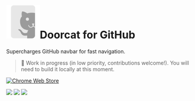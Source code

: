 <h1><img src="./extension/assets/icon.svg" height="90"/>Doorcat for GitHub</h1>

Supercharges GitHub navbar for fast navigation.

> 🚧 Work in progress (in low priority, contributions welcome!). You will need to build it locally at this moment.

<p><a href="https://chrome.google.com/webstore/detail/doorcat-for-github/leopkcbkkpiclajlgiioobnkbkplfogf"><img src="https://storage.googleapis.com/chrome-gcs-uploader.appspot.com/image/WlD8wC6g8khYWPJUsQceQkhXSlv1/HRs9MPufa1J1h5glNhut.png" alt="Chrome Web Store" height="60"></a></p>

<img width="894" src="https://user-images.githubusercontent.com/11247099/132386093-a2f85fa4-0967-41dd-a4ac-c59abfd7a511.png">
<img width="894" src="https://user-images.githubusercontent.com/11247099/132386102-95e39c7f-467d-490a-9580-68025741c1c5.png">
<img width="894" src="https://user-images.githubusercontent.com/11247099/132386104-fee9932e-b19f-4c50-9c28-e174c6ce10f1.png">
